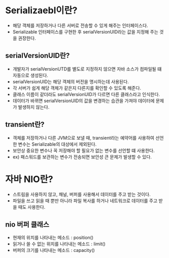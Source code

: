 # Serializaebl이란?

- 해당 객체를 저장하거나 다른 서버로 전송할 수 있게 해주는 인터페이스다.
- Serializable 인터페이스를 구현한 후 serialVersionUID라는 값을 지정해 주는 것을 권장한다.

## serialVersionUID란?

- 개발자가 serialVersionUTD를 별도로 지정하지 않으면 자바 소스가 컴파일될 떄 자동으로 생성된다.
- serialVersionUID는 해당 객체의 버전을 명시하는데 사용된다.
- 각 서버가 쉽게 해당 객체가 같은지 다른지를 확인할 수 있도록 해준다.
- 클래스 이름이 같더라도 serialVersionUID가 다르면 다른 클래스라고 인식한다.
- 데이터가 바뀌면 serialVersionUID의 값을 변경하는 습관을 가져야 데이터에 문제가 발생하지 않는다.

## transient란?

- 객체를 저장하거나 다른 JVM으로 보낼 때, transient라는 예약어를 사용하여 선언한 변수는 Serializable의 대상에서 제외된다.
- 보안상 중요한 변수나 꼭 저장해야 할 필요가 없는 변수를 선언할 떄 사용한다.
- ex) 패스워드를 보관하는 변수가 전송되면 보안성 큰 문제가 발생할 수 있다.

# 자바 NIO란?

- 스트림을 사용하지 않고, 채널, 버퍼를 사용해서 데이터를 주고 받는 것이다.
- 파일을 쓰고 읽을 때 뿐만 아니라 파일 복사를 하거나 네트워크로 데이터를 주고 받을 때도 사용한다.

## nio 버퍼 클래스
- 현재의 위치를 나타내는 메소드 : position()
- 읽거나 쓸 수 없는 위치를 나타내는 메소드 : limit()
- 버퍼의 크기를 나타내는 메소드 : capacity()
